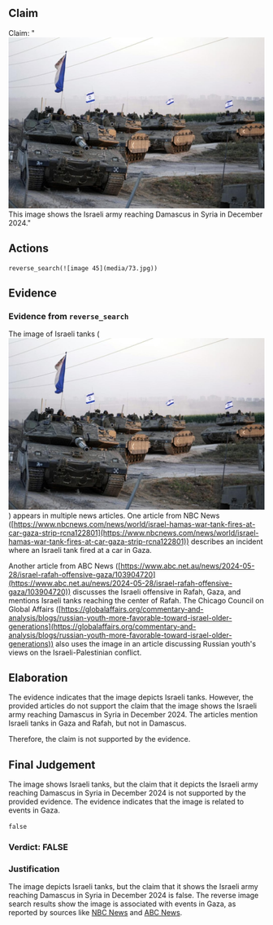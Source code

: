 ## Claim
Claim: "![image 45](media/73.jpg) This image shows the Israeli army reaching Damascus in Syria in December 2024."

## Actions
```
reverse_search(![image 45](media/73.jpg))
```

## Evidence
### Evidence from `reverse_search`
The image of Israeli tanks (![image 45](media/73.jpg)) appears in multiple news articles. One article from NBC News ([https://www.nbcnews.com/news/world/israel-hamas-war-tank-fires-at-car-gaza-strip-rcna122801](https://www.nbcnews.com/news/world/israel-hamas-war-tank-fires-at-car-gaza-strip-rcna122801)) describes an incident where an Israeli tank fired at a car in Gaza.

Another article from ABC News ([https://www.abc.net.au/news/2024-05-28/israel-rafah-offensive-gaza/103904720](https://www.abc.net.au/news/2024-05-28/israel-rafah-offensive-gaza/103904720)) discusses the Israeli offensive in Rafah, Gaza, and mentions Israeli tanks reaching the center of Rafah. The Chicago Council on Global Affairs ([https://globalaffairs.org/commentary-and-analysis/blogs/russian-youth-more-favorable-toward-israel-older-generations](https://globalaffairs.org/commentary-and-analysis/blogs/russian-youth-more-favorable-toward-israel-older-generations)) also uses the image in an article discussing Russian youth's views on the Israeli-Palestinian conflict.


## Elaboration
The evidence indicates that the image depicts Israeli tanks. However, the provided articles do not support the claim that the image shows the Israeli army reaching Damascus in Syria in December 2024. The articles mention Israeli tanks in Gaza and Rafah, but not in Damascus.

Therefore, the claim is not supported by the evidence.


## Final Judgement
The image shows Israeli tanks, but the claim that it depicts the Israeli army reaching Damascus in Syria in December 2024 is not supported by the provided evidence. The evidence indicates that the image is related to events in Gaza.

`false`


### Verdict: FALSE

### Justification
The image depicts Israeli tanks, but the claim that it shows the Israeli army reaching Damascus in Syria in December 2024 is false. The reverse image search results show the image is associated with events in Gaza, as reported by sources like [NBC News](https://www.nbcnews.com/news/world/israel-hamas-war-tank-fires-at-car-gaza-strip-rcna122801) and [ABC News](https://www.abc.net.au/news/2024-05-28/israel-rafah-offensive-gaza/103904720).
